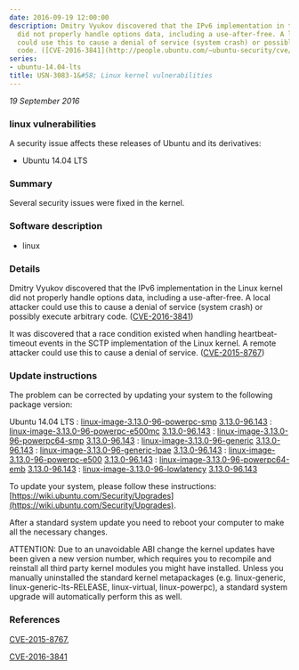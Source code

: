 ```yaml
---
date: 2016-09-19 12:00:00
description: Dmitry Vyukov discovered that the IPv6 implementation in the Linux kernel
  did not properly handle options data, including a use-after-free. A local attacker
  could use this to cause a denial of service (system crash) or possibly execute arbitrary
  code. ([CVE-2016-3841](http://people.ubuntu.com/~ubuntu-security/cve/CVE-2016-3841))
series:
- ubuntu-14.04-lts
title: USN-3083-1&#58; Linux kernel vulnerabilities
---
```


*19 September 2016*

### linux vulnerabilities

A security issue affects these releases of Ubuntu and its derivatives:

* Ubuntu 14.04 LTS

### Summary

Several security issues were fixed in the kernel. 

### Software description

* linux 

### Details

Dmitry Vyukov discovered that the IPv6 implementation in the Linux kernel did not properly handle options data, including a use-after-free. A local attacker could use this to cause a denial of service (system crash) or possibly execute arbitrary code. ([CVE-2016-3841](http://people.ubuntu.com/~ubuntu-security/cve/CVE-2016-3841))

It was discovered that a race condition existed when handling heartbeat- timeout events in the SCTP implementation of the Linux kernel. A remote attacker could use this to cause a denial of service. ([CVE-2015-8767](http://people.ubuntu.com/~ubuntu-security/cve/CVE-2015-8767)) 

### Update instructions

The problem can be corrected by updating your system to the following package version:

Ubuntu 14.04 LTS
 : [linux-image-3.13.0-96-powerpc-smp](https://launchpad.net/ubuntu/+source/linux) <span> [3.13.0-96.143](https://launchpad.net/ubuntu/+source/linux/3.13.0-96.143) </span> 
 : [linux-image-3.13.0-96-powerpc-e500mc](https://launchpad.net/ubuntu/+source/linux) <span> [3.13.0-96.143](https://launchpad.net/ubuntu/+source/linux/3.13.0-96.143) </span> 
 : [linux-image-3.13.0-96-powerpc64-smp](https://launchpad.net/ubuntu/+source/linux) <span> [3.13.0-96.143](https://launchpad.net/ubuntu/+source/linux/3.13.0-96.143) </span> 
 : [linux-image-3.13.0-96-generic](https://launchpad.net/ubuntu/+source/linux) <span> [3.13.0-96.143](https://launchpad.net/ubuntu/+source/linux/3.13.0-96.143) </span> 
 : [linux-image-3.13.0-96-generic-lpae](https://launchpad.net/ubuntu/+source/linux) <span> [3.13.0-96.143](https://launchpad.net/ubuntu/+source/linux/3.13.0-96.143) </span> 
 : [linux-image-3.13.0-96-powerpc-e500](https://launchpad.net/ubuntu/+source/linux) <span> [3.13.0-96.143](https://launchpad.net/ubuntu/+source/linux/3.13.0-96.143) </span> 
 : [linux-image-3.13.0-96-powerpc64-emb](https://launchpad.net/ubuntu/+source/linux) <span> [3.13.0-96.143](https://launchpad.net/ubuntu/+source/linux/3.13.0-96.143) </span> 
 : [linux-image-3.13.0-96-lowlatency](https://launchpad.net/ubuntu/+source/linux) <span> [3.13.0-96.143](https://launchpad.net/ubuntu/+source/linux/3.13.0-96.143) </span> 

To update your system, please follow these instructions: [https://wiki.ubuntu.com/Security/Upgrades](https://wiki.ubuntu.com/Security/Upgrades).

After a standard system update you need to reboot your computer to make all the necessary changes.

ATTENTION: Due to an unavoidable ABI change the kernel updates have been given a new version number, which requires you to recompile and reinstall all third party kernel modules you might have installed. Unless you manually uninstalled the standard kernel metapackages (e.g. linux-generic, linux-generic-lts-RELEASE, linux-virtual, linux-powerpc), a standard system upgrade will automatically perform this as well. 

### References

 
 [CVE-2015-8767](http://people.ubuntu.com/~ubuntu-security/cve/CVE-2015-8767), 

 [CVE-2016-3841](http://people.ubuntu.com/~ubuntu-security/cve/CVE-2016-3841)